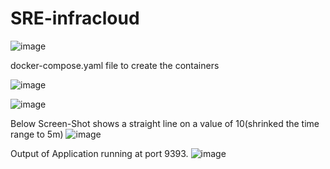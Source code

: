 # SRE-infracloud

![image](https://user-images.githubusercontent.com/59804934/123421862-0c8c2f80-d5db-11eb-8905-4ebe689d084d.png)

docker-compose.yaml file to create the containers

![image](https://user-images.githubusercontent.com/59804934/123420502-3e03fb80-d5d9-11eb-9bb9-7b7113bd57a2.png)

![image](https://user-images.githubusercontent.com/59804934/123420683-7d324c80-d5d9-11eb-9a57-68f9a071f138.png)

Below Screen-Shot shows a straight line on a value of 10(shrinked the time range to 5m)
![image](https://user-images.githubusercontent.com/59804934/123420903-c8e4f600-d5d9-11eb-98bd-b7a2023cb55a.png)

Output of Application running at port 9393.
![image](https://user-images.githubusercontent.com/59804934/123421088-06e21a00-d5da-11eb-90aa-634be0e0d150.png)
